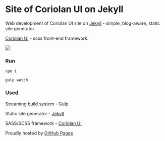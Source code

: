 # Site of Coriolan UI on Jekyll

Web development of Coriolan UI site on [Jekyll](https://jekyllrb.com) - simple, blog-aware, static site generator.

[Coriolan UI](https://github.com/coriolan-ui/coriolan-ui) - scss front-end framework.

![](https://coriolan-ui.github.io/coriolan-ui-jekyll/assets/img/coriolan-ui-logo.svg)

### Run

`npm i`

`gulp watch`

### Used

Streaming build system - [Gulp](http://gulpjs.com)

Static site generator - [Jekyll](https://jekyllrb.com)

SASS/SCSS framework - [Coriolan UI](http://coriolan-ui.github.io)

Proudly hosted by [GitHub Pages](https://pages.github.com)
